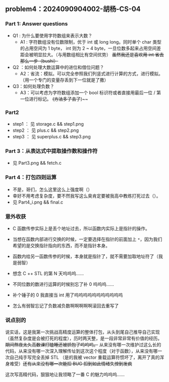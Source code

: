 ## problem4：2024090904002-胡杨-CS-04

### Part 1: Answer questions

- Q1 : 为什么要使用字符数组来表示大数？
  - A1 : 字符数组没有位数限制，优于 int 或 long long。同时单个 char 类型的占用空间为 1 byte， int 则为 2 ~ 4 byte，一旦位数多起来占用空间差距会被明显拉大。（与用数组相比有空间优势） ~~虽然我还是喜欢用 int 省去那么一步（bushi）~~
- Q2 ：如何处理大数运算中的进位和借位问题？
  - A2：省流：模拟。可以完全参照我们列竖式进行计算的方式，进行模拟。（用一个专门的变量存丢到下一位就是了撒）
- Q3：如何处理负数？
  - A3：可以考虑为字符数组添加一个 bool 标识符或者直接用最后一位 / 第一位进行标记。 ~~(方法多了去了~~)~~

### Part2

- step1 ： 见 storage.c && step1.png
- step2 ： 见 plus.c && step2.png
- step3 ： 见 superplus.c && step3.png

### Part 3：从表达式中提取操作数和操作符

- 见 Part3.png && fetch.c

### Part 4：打包四则运算

- 不是，哥们，怎么这里这么上强度啊（）
- 幸好不用考虑复杂度，要不然我写这么臭肯定要被我高中教练打死过去（）。
- 见 Part4_i.png && final.c



### 意外收获

- C 函数传参实际上是丢个地址过去，所以函数内实际上是指针的操作。
- 当想在函数内部进行交换的时候，一定要选择在指针的前面加上 `*`，因为我们希望的是交换指针指向的东西，而不是指针本身。
- 函数内给另一函数传参的时候，本身就是指针了，就不需要加取地址符了（我是弱智）
- 想念 C ++ STL 的第 N 天呜呜呜……
- 不同位数的数进行运算的时候别忘了补 0 呜呜呜……
- 补个锤子的 0 我直接当 int 用了呜呜呜呜呜呜呜呜呜呜呜

- 怎么有弱智忘记了负数减负数啊啊啊啊啊滚回去重写了


### 说点别的

说实话，这是我第一次挑战高精度运算的整体打包，从头到尾自己推导自己实现（虽然复杂度是会被打死的程度），历时两天整，是一段非常非常有价值的经历。 ~~期间熬夜太久高数课打瞌睡还被抓包了呜呜呜。~~ 从来没有哪一次维护过这么长的代码，从来没有哪一次深入理解传址到这次这个程度（对于函数），从来没有哪一次自己纯手写完全丢掉 STL （是的我被 vector 重载运算符惯坏了，离开了真的浑身难受）~~还有从来没有哪一次能扣 BUG 扣到如此情绪失控到发疯~~

这次写高精代码，狠狠地让我领略了一番 C 的魅力呜呜呜……
